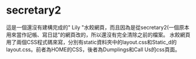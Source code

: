 # secretary2
這是一個還沒有建構完成的" Lily "水餃網頁，而且因為是從secretary2(一個原本用來當作記帳、寫日誌"的網頁改的，所以還沒有完全清除之前的檔案。
水餃網頁用了兩個CSS程式碼來寫，分別有static資料夾中的layout.css和Static_d的layout.css。前者為HOME的CSS，後者為Dumplings和Call Us的css頁面。
